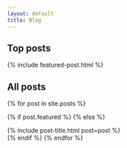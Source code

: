 ```yaml
---
layout: default
title: Blog
---
```


## Top posts

{% include featured-post.html %}

## All posts

{% for post in site.posts %}

{% if post.featured %}
{% else %}
  <div class="post">
    {% include post-title.html post=post %}
  </div>
{% endif %}
{% endfor %}
